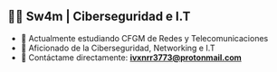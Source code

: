 ## 🙋‍♂️ Sw4m | Ciberseguridad e I.T

- 🔭 Actualmente estudiando CFGM de Redes y Telecomunicaciones
- 🌱 Aficionado de la Ciberseguridad, Networking e I.T
- 📨 Contáctame directamente: **ivxnrr3773@protonmail.com**
